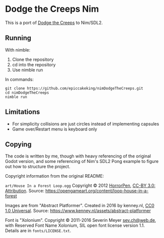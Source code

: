 # Dodge the Creeps Nim

This is a port of [Dodge the Creeps](https://docs.godotengine.org/en/latest/getting_started/first_2d_game/index.html) to Nim/SDL2.

## Running
With nimble:
1. Clone the repository
2. cd into the repository
3. Use nimble run

In commands:
```
git clone https://github.com/epiccakeking/nimDodgeTheCreeps.git
cd nimDodgeTheCreeps
nimble run
```

## Limitations
* For simplicity collisions are just circles instead of implementing capsules
* Game over/Restart menu is keyboard only

## Copying

The code is written by me, though with heavy referencing of the original Godot version, and some referencing of Nim's SDL2 Pong example to figure out how to structure the project. 

Copyright information from the original README:

`art/House In a Forest Loop.ogg` Copyright &copy; 2012 [HorrorPen](https://opengameart.org/users/horrorpen), [CC-BY 3.0: Attribution](http://creativecommons.org/licenses/by/3.0/). Source: https://opengameart.org/content/loop-house-in-a-forest

Images are from "Abstract Platformer". Created in 2016 by kenney.nl, [CC0 1.0 Universal](http://creativecommons.org/publicdomain/zero/1.0/). Source: https://www.kenney.nl/assets/abstract-platformer

Font is "Xolonium". Copyright &copy; 2011-2016 Severin Meyer <sev.ch@web.de>, with Reserved Font Name Xolonium, SIL open font license version 1.1. Details are in `fonts/LICENSE.txt`.

